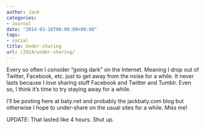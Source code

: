 ```yaml
---
author: Jack
categories:
- Journal
date: "2014-03-16T00:00:00+00:00"
tags:
- social
title: Under-sharing
url: /2014/under-sharing/
---
```


Every so often I consider &#x201c;going dark&#x201d; on the Internet. Meaning I drop out of Twitter, Facebook, etc. just to get away from the noise for a while. It never lasts because I _love_ sharing stuff Facebook and Twitter and Tumblr. Even so, I think it&#x2019;s time to try staying away for a while. 

I&#x2019;ll be posting here at baty.net and probably the jackbaty.com blog but otherwise I hope to under-share on the usual sites for a while. Miss me!

UPDATE: That lasted like 4 hours. Shut up.